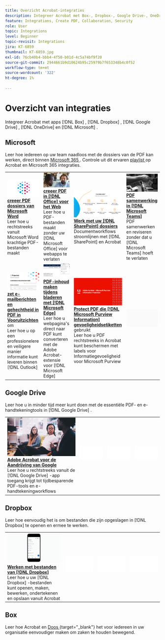 ```yaml
---
title: Overzicht Acrobat-integraties
description: Integreer Acrobat met Box-, Dropbox-, Google Drive-, OneDrive- en Microsoft-apps
feature: Integrations, Create PDF, Collaboration, Security
role: User
topic: Integrations
level: Beginner
topic-revisit: Integrations
jira: KT-6859
thumbnail: KT-6859.jpg
exl-id: 76cb40b4-bbb4-4f50-b01d-4c5a74bf9f20
source-git-commit: 2944661b9d10624b95c25979b7f653348b4c0f52
workflow-type: tm+mt
source-wordcount: '322'
ht-degree: 1%

---
```


# Overzicht van integraties

Integreer Acrobat met apps [!DNL Box] , [!DNL Dropbox] , [!DNL Google Drive] , [!DNL OneDrive] en [!DNL Microsoft] .

## Microsoft

Leer hoe iedereen op uw team naadloos met de dossiers van de PDF kan werken, direct binnen [ Microsoft 365 ](https://www.adobe.com/documentcloud/integrations/microsoft-office-365.html). Controle uit dit ervaren [ playlist ](https://experienceleague.adobe.com/en/playlists/acrobat-integrate-microsoft-365) op Acrobat en Microsoft 365 integraties.

<table style="table-layout:fixed">
<tr>
  <td>
    <a href="createfromword.md">
      <img alt="PDF-bestanden maken van Microsoft Word" src="../assets/create-word.png" />
    </a>
    <div>
    <a href="createfromword.md"><strong> creeer PDF dossiers van Microsoft Word </strong></a>
    </div>
    Leer hoe u rechtstreeks vanuit Microsoft Word krachtige PDF-bestanden maakt
    <br>
  </td>
  <td>
    <a href="createofficeweb.md">
      <img alt="PDF maken in [!DNL Office] voor het web" src="../assets/office-web.png" />
    </a>
    <div>
    <a href="createofficeweb.md"><strong> creeer PDF in [!DNL Office] voor het Web </strong></a>
    </div>
    Leer hoe u PDF-bestanden maakt zonder uw [!DNL Microsoft Office] voor webapps te verlaten
    <br>
  </td> 
  <td>
    <a href="acrobatandsp.md">
      <img alt="Werken met uw [!DNL SharePoint] -bestanden" src="../assets/work-sharepoint.png" />
    </a>
    <div>
    <a href="acrobatandsp.md"><strong> Werk met uw [!DNL SharePoint] dossiers </strong></a>
    </div>
    Documentworkflows stroomlijnen met [!DNL SharePoint] en Acrobat
    <br>
  </td>
  <td>
    <a href="acrobatandteams.md">
      <img alt="PDF samenwerking in [!DNL Microsoft Teams]" src="../assets/collaboration-teams.png" />
    </a>
    <div>
    <a href="acrobatandteams.md"><strong> PDF samenwerking in [!DNL Microsoft Teams]</strong></a>
    </div>
    PDF samenwerken en reviseren zonder dat u [!DNL Microsoft Teams] hoeft te verlaten
    <br>
  </td>
</tr>
<tr>
  <td>
    <a href="outlook.md">
      <img alt="E-mailberichten en bijlagen omzetten naar PDF in Outlook" src="../assets/outlook.png" />
    </a>
    <div>
    <a href="outlook.md"><strong> zet e-mailberichten en gehechtheid in PDF in Vooruitzichten </strong></a> om
    </div>
    Leer hoe u op een professionelere en veiligere manier informatie kunt leveren binnen [!DNL Outlook]
    <br>
  </td>
  <td>
    <a href="edge.md">
      <img alt="PDF-inhoud maken tijdens het bladeren met [!DNL Microsoft Edge]" src="../assets/edge.png" />
    </a>
    <div>
    <a href="edge.md"><strong> PDF-inhoud maken tijdens bladeren met [!DNL Microsoft Edge]</strong></a>
    </div>
    Leer hoe u webpagina's direct naar PDF kunt converteren met de Adobe Acrobat-extensie voor [!DNL Microsoft Edge]
    <br>
  </td>
  <td>
    <a href="microsoftsensitivitylabels.md">
      <img alt="Protect PDF met [!DNL Microsoft Purview Information] gevoeligheidslabels" src="../assets/purview.png" />
    </a>
    <div>
    <a href="microsoftsensitivitylabels.md"><strong> Protect PDF die [!DNL Microsoft Purview Information] gevoeligheidsetiketten </strong></a> gebruikt
    </div>
    Leer hoe u PDF rechtstreeks in Acrobat kunt beschermen met labels voor Informatiegevoeligheid voor Microsoft Purview
    <br>
  </td>
  <td>
   <img alt="Spacer" src="../assets/Grayspacer.png" />
    <div>
    <br>
  </td>
</tr>
</table>

## Google Drive

Leer hoe u in minder tijd meer kunt doen met de essentiële PDF- en e-handtekeningtools in [!DNL Google Drive] .

<table style="table-layout:fixed">
<tr>
  <td>
    <a href="acrobatandgoogle.md">
      <img alt="Adobe Acrobat for Google Drive" src="../assets/google.png" />
    </a>
    <div>
    <a href="acrobatandgoogle.md"><strong> Adobe Acrobat voor de Aandrijving van Google </strong></a>
    </div>
    Leer hoe u rechtstreeks vanuit de [!DNL Google Drive] -app toegang krijgt tot tijdbesparende PDF-tools en e-handtekeningworkflows
    <br>
  </td>
  <td>
   <img alt="Spacer" src="../assets/Whitespacer.png" />
    <div>
    <br>
  </td>
  <td>
   <img alt="Spacer" src="../assets/Whitespacer.png" />
    <div>
    <br>
  </td>
  <td>
   <img alt="Spacer" src="../assets/Whitespacer.png" />
    <div>
    <br>
  </td>
</tr>
</table>

## Dropbox

Leer hoe eenvoudig het is om bestanden die zijn opgeslagen in [!DNL Dropbox] te openen en ermee te werken.

<table style="table-layout:fixed">
<tr>
  <td>
    <a href="acrobat-dropbox.md">
      <img alt="Werken met bestanden van [!DNL Dropbox]" src="../assets/work-dropbox.png" />
    </a>
    <div>
    <a href="acrobat-dropbox.md"><strong> Werken met bestanden van [!DNL Dropbox]</strong></a>
    </div>
    Leer hoe u uw [!DNL Dropbox] -bestanden kunt openen, maken, bewerken, ondertekenen en opslaan vanuit Acrobat
    <br>
  </td>
  <td>
   <img alt="Spacer" src="../assets/Whitespacer.png" />
    <div>
    <br>
  </td>
  <td>
   <img alt="Spacer" src="../assets/Whitespacer.png" />
    <div>
    <br>
  </td>
  <td>
   <img alt="Spacer" src="../assets/Whitespacer.png" />
    <div>
    <br>
  </td>
</tr>
</table>

## Box

Leer hoe Acrobat en [ Doos ](https://www.adobe.com/documentcloud/integrations/box.html) {target="_blank"} het voor iedereen in uw organisatie eenvoudiger maken om zaken te houden bewegend.
